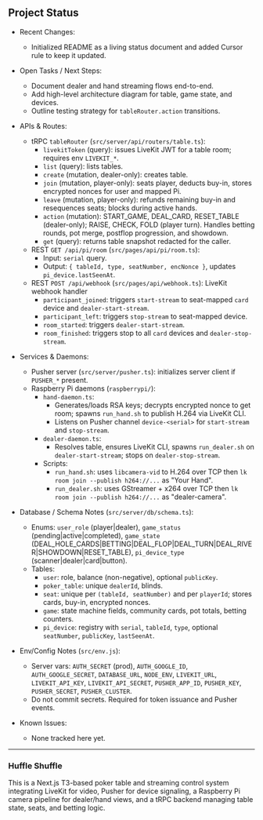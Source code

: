 ## Project Status

- Recent Changes:
  - Initialized README as a living status document and added Cursor rule to keep it updated.

- Open Tasks / Next Steps:
  - Document dealer and hand streaming flows end-to-end.
  - Add high-level architecture diagram for table, game state, and devices.
  - Outline testing strategy for `tableRouter.action` transitions.

- APIs & Routes:
  - tRPC `tableRouter` (`src/server/api/routers/table.ts`):
    - `livekitToken` (query): issues LiveKit JWT for a table room; requires env `LIVEKIT_*`.
    - `list` (query): lists tables.
    - `create` (mutation, dealer-only): creates table.
    - `join` (mutation, player-only): seats player, deducts buy-in, stores encrypted nonces for user and mapped Pi.
    - `leave` (mutation, player-only): refunds remaining buy-in and resequences seats; blocks during active hands.
    - `action` (mutation): START_GAME, DEAL_CARD, RESET_TABLE (dealer-only); RAISE, CHECK, FOLD (player turn). Handles betting rounds, pot merge, postflop progression, and showdown.
    - `get` (query): returns table snapshot redacted for the caller.
  - REST `GET /api/pi/room` (`src/pages/api/pi/room.ts`):
    - Input: `serial` query.
    - Output: `{ tableId, type, seatNumber, encNonce }`, updates `pi_device.lastSeenAt`.
  - REST `POST /api/webhook` (`src/pages/api/webhook.ts`): LiveKit webhook handler
    - `participant_joined`: triggers `start-stream` to seat-mapped `card` device and `dealer-start-stream`.
    - `participant_left`: triggers `stop-stream` to seat-mapped device.
    - `room_started`: triggers `dealer-start-stream`.
    - `room_finished`: triggers stop to all `card` devices and `dealer-stop-stream`.

- Services & Daemons:
  - Pusher server (`src/server/pusher.ts`): initializes server client if `PUSHER_*` present.
  - Raspberry Pi daemons (`raspberrypi/`):
    - `hand-daemon.ts`:
      - Generates/loads RSA keys; decrypts encrypted nonce to get room; spawns `run_hand.sh` to publish H.264 via LiveKit CLI.
      - Listens on Pusher channel `device-<serial>` for `start-stream` and `stop-stream`.
    - `dealer-daemon.ts`:
      - Resolves table, ensures LiveKit CLI, spawns `run_dealer.sh` on `dealer-start-stream`; stops on `dealer-stop-stream`.
    - Scripts:
      - `run_hand.sh`: uses `libcamera-vid` to H.264 over TCP then `lk room join --publish h264://...` as "Your Hand".
      - `run_dealer.sh`: uses GStreamer + x264 over TCP then `lk room join --publish h264://...` as "dealer-camera".

- Database / Schema Notes (`src/server/db/schema.ts`):
  - Enums: `user_role` (player|dealer), `game_status` (pending|active|completed), `game_state` (DEAL_HOLE_CARDS|BETTING|DEAL_FLOP|DEAL_TURN|DEAL_RIVER|SHOWDOWN|RESET_TABLE), `pi_device_type` (scanner|dealer|card|button).
  - Tables:
    - `user`: role, balance (non-negative), optional `publicKey`.
    - `poker_table`: unique `dealerId`, blinds.
    - `seat`: unique per `(tableId, seatNumber)` and per `playerId`; stores cards, buy-in, encrypted nonces.
    - `game`: state machine fields, community cards, pot totals, betting counters.
    - `pi_device`: registry with `serial`, `tableId`, `type`, optional `seatNumber`, `publicKey`, `lastSeenAt`.

- Env/Config Notes (`src/env.js`):
  - Server vars: `AUTH_SECRET` (prod), `AUTH_GOOGLE_ID`, `AUTH_GOOGLE_SECRET`, `DATABASE_URL`, `NODE_ENV`, `LIVEKIT_URL`, `LIVEKIT_API_KEY`, `LIVEKIT_API_SECRET`, `PUSHER_APP_ID`, `PUSHER_KEY`, `PUSHER_SECRET`, `PUSHER_CLUSTER`.
  - Do not commit secrets. Required for token issuance and Pusher events.

- Known Issues:
  - None tracked here yet.

---

### Huffle Shuffle

This is a Next.js T3-based poker table and streaming control system integrating LiveKit for video, Pusher for device signaling, a Raspberry Pi camera pipeline for dealer/hand views, and a tRPC backend managing table state, seats, and betting logic.
